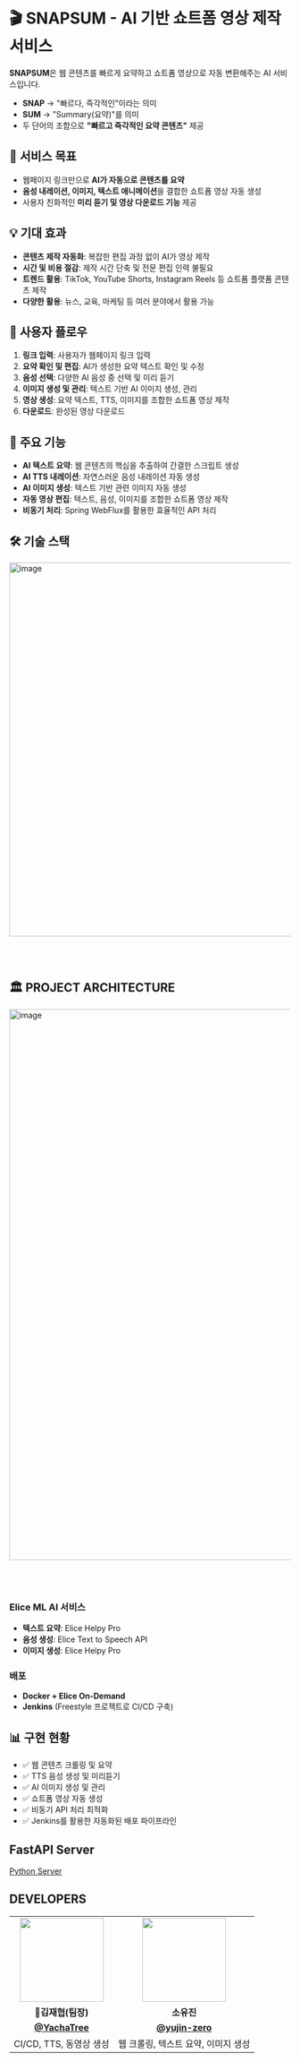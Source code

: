 # 🎬 SNAPSUM - AI 기반 쇼트폼 영상 제작 서비스

**SNAPSUM**은 웹 콘텐츠를 빠르게 요약하고 쇼트폼 영상으로 자동 변환해주는 AI 서비스입니다.
- **SNAP** → "빠르다, 즉각적인"이라는 의미
- **SUM** → "Summary(요약)"를 의미
- 두 단어의 조합으로 **"빠르고 즉각적인 요약 콘텐츠"** 제공

## 🎯 서비스 목표
- 웹페이지 링크만으로 **AI가 자동으로 콘텐츠를 요약**
- **음성 내레이션, 이미지, 텍스트 애니메이션**을 결합한 쇼트폼 영상 자동 생성
- 사용자 친화적인 **미리 듣기 및 영상 다운로드 기능** 제공

## 💡 기대 효과
- **콘텐츠 제작 자동화**: 복잡한 편집 과정 없이 AI가 영상 제작
- **시간 및 비용 절감**: 제작 시간 단축 및 전문 편집 인력 불필요
- **트렌드 활용**: TikTok, YouTube Shorts, Instagram Reels 등 쇼트폼 플랫폼 콘텐츠 제작
- **다양한 활용**: 뉴스, 교육, 마케팅 등 여러 분야에서 활용 가능

## 📌 사용자 플로우
1. **링크 입력**: 사용자가 웹페이지 링크 입력
2. **요약 확인 및 편집**: AI가 생성한 요약 텍스트 확인 및 수정
3. **음성 선택**: 다양한 AI 음성 중 선택 및 미리 듣기
4. **이미지 생성 및 관리**: 텍스트 기반 AI 이미지 생성, 관리
5. **영상 생성**: 요약 텍스트, TTS, 이미지를 조합한 쇼트폼 영상 제작
6. **다운로드**: 완성된 영상 다운로드

## 🚀 주요 기능
- **AI 텍스트 요약**: 웹 콘텐츠의 핵심을 추출하여 간결한 스크립트 생성
- **AI TTS 내레이션**: 자연스러운 음성 내레이션 자동 생성
- **AI 이미지 생성**: 텍스트 기반 관련 이미지 자동 생성
- **자동 영상 편집**: 텍스트, 음성, 이미지를 조합한 쇼트폼 영상 제작
- **비동기 처리**: Spring WebFlux를 활용한 효율적인 API 처리

## 🛠 기술 스택
<img width="668" alt="image" src="https://github.com/user-attachments/assets/6e5c9d67-9d66-480e-9856-1cf1cbbaa952" />

<br/><br/>

## 🏛️ PROJECT ARCHITECTURE
<img width="984" alt="image" src="https://github.com/user-attachments/assets/a4544921-a456-4ccf-a8d1-4d696d317f02" />





<br/><br/>

### Elice ML AI 서비스
- **텍스트 요약**: Elice Helpy Pro
- **음성 생성**: Elice Text to Speech API
- **이미지 생성**: Elice Helpy Pro

### 배포
- **Docker + Elice On-Demand**
- **Jenkins** (Freestyle 프로젝트로 CI/CD 구축)

## 📊 구현 현황
- ✅ 웹 콘텐츠 크롤링 및 요약
- ✅ TTS 음성 생성 및 미리듣기
- ✅ AI 이미지 생성 및 관리
- ✅ 쇼트폼 영상 자동 생성
- ✅ 비동기 API 처리 최적화
- ✅ Jenkins를 활용한 자동화된 배포 파이프라인

## FastAPI Server
[Python Server](https://github.com/Elice-AI-Spark-Camp/SnapSum-Python-Back)


## DEVELOPERS

<table>
  <tr>
    <td align="center"><a href="https://github.com/YachaTree"><img src="https://avatars.githubusercontent.com/YachaTree" width="150px;" alt="">
    <td align="center"><a href="https://github.com/yujin-zero"><img src="https://avatars.githubusercontent.com/yujin-zero" width="150px;" alt="">
  </tr>
  <tr>
    <td align="center"><strong>🌟김재협(팀장)</strong></td>
    <td align="center"><strong>소유진</strong></td>
  </tr>
    <tr>
    <td align="center"><a href="https://github.com/YachaTree"><b>@YachaTree</b></td>
    <td align="center"><a href="https://github.com/yujin-zero"><b>@yujin-zero</b></td>
  </tr>
   <tr>
    <td align="center">CI/CD, TTS, 동영상 생성</td>
    <td align="center">웹 크롤링, 텍스트 요약, 이미지 생성</td>
  </tr>
</table>


